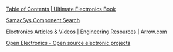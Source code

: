 [Table of Contents | Ultimate Electronics Book](https://ultimateelectronicsbook.com/#)

[SamacSys Component Search](https://componentsearchengine.com/index.html)

[Electronics Articles & Videos | Engineering Resources | Arrow.com](https://www.arrow.com/en/research-and-events)

[Open Electronics - Open source electronic projects](https://www.open-electronics.org/)
